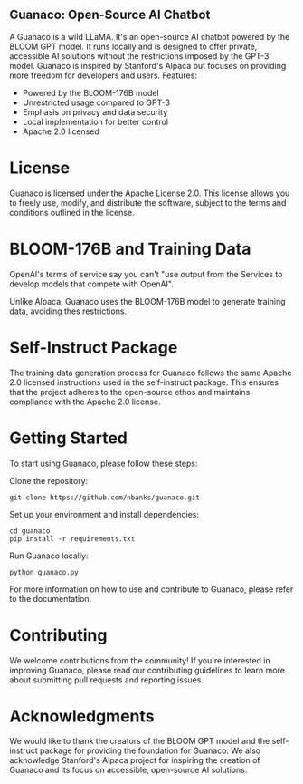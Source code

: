## Guanaco: Open-Source AI Chatbot

A Guanaco is a wild LLaMA.  It's an open-source AI chatbot powered by the BLOOM GPT model. It runs locally and is designed to offer private, accessible AI solutions without the restrictions imposed by the GPT-3 model. Guanaco is inspired by Stanford's Alpaca but focuses on providing more freedom for developers and users.
Features:

* Powered by the BLOOM-176B model
* Unrestricted usage compared to GPT-3
* Emphasis on privacy and data security
* Local implementation for better control
* Apache 2.0 licensed

# License

Guanaco is licensed under the Apache License 2.0. This license allows you to freely use, modify, and distribute the software, subject to the terms and conditions outlined in the license.

# BLOOM-176B and Training Data

OpenAI's terms of service say you can't "use output from the Services to develop models that compete with OpenAI".

Unlike Alpaca, Guanaco uses the BLOOM-176B model to generate training data, avoiding thes restrictions.

# Self-Instruct Package

The training data generation process for Guanaco follows the same Apache 2.0 licensed instructions used in the self-instruct package. This ensures that the project adheres to the open-source ethos and maintains compliance with the Apache 2.0 license.

# Getting Started

To start using Guanaco, please follow these steps:

Clone the repository:
```
git clone https://github.com/nbanks/guanaco.git
```

Set up your environment and install dependencies:
```
cd guanaco
pip install -r requirements.txt
```

Run Guanaco locally:
```
python guanaco.py
```

For more information on how to use and contribute to Guanaco, please refer to the documentation.

# Contributing

We welcome contributions from the community! If you're interested in improving Guanaco, please read our contributing guidelines to learn more about submitting pull requests and reporting issues.

# Acknowledgments

We would like to thank the creators of the BLOOM GPT model and the self-instruct package for providing the foundation for Guanaco. We also acknowledge Stanford's Alpaca project for inspiring the creation of Guanaco and its focus on accessible, open-source AI solutions.
